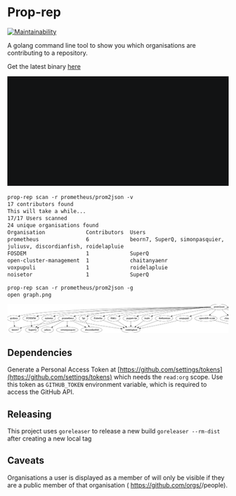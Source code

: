 # Prop-rep

[![Maintainability](https://api.codeclimate.com/v1/badges/0d8492035cb7a262ef8b/maintainability)](https://codeclimate.com/github/AlexsJones/prop-rep/maintainability)

A golang command line tool to show you which organisations are contributing to a repository.

Get the latest binary [here](https://github.com/AlexsJones/prop-rep/releases/)

![demo](./images/demo.gif)

```
prop-rep scan -r prometheus/prom2json -v
17 contributors found
This will take a while...
17/17 Users scanned
24 unique organisations found
Organisation             Contributors  Users
prometheus               6             beorn7, SuperQ, simonpasquier, juliusv, discordianfish, roidelapluie
FOSDEM                   1             SuperQ
open-cluster-management  1             chaitanyaenr
voxpupuli                1             roidelapluie
noisetor                 1             SuperQ
```

```
prop-rep scan -r prometheus/prom2json -g 
open graph.png
```

![graph](images/graph.png)

## Dependencies

Generate a Personal Access Token at [https://github.com/settings/tokens](https://github.com/settings/tokens) which needs the `read:org` scope. Use this token as `GITHUB_TOKEN` environment variable, which is required to access the GitHub API.

## Releasing

This project uses `goreleaser` to release a new build `goreleaser --rm-dist` after creating a new local tag

## Caveats

Organisations a user is displayed as a member of will only be visible if they are a public member of that organisation ( https://github.com/orgs/<ORG>/people).